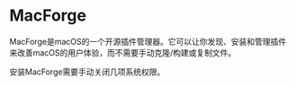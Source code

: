 # MacForge

MacForge是macOS的一个开源插件管理器。它可以让你发现、安装和管理插件来改善macOS的用户体验，而不需要手动克隆/构建或复制文件。

安装MacForge需要手动关闭几项系统权限。




